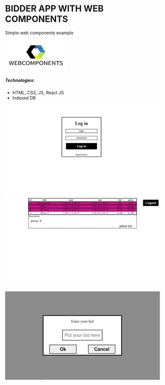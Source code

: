 # BIDDER APP WITH WEB COMPONENTS

Simple web components example

<img src="images/webcomponents.png" alt="react" width="200" height="100"/>

##### Technologies:
* HTML, CSS, JS, React JS
* Indexed DB

![Welcome image](images/welcome.PNG)

![Main page](images/main.PNG)

![Main page](images/modal.PNG)